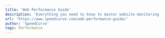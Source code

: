 ```yaml
---
title: 'Web Performance Guide'
description: 'Everything you need to know to master website monitoring, analytics, and diagnostics.'
url: 'https://www.speedcurve.com/web-performance-guide/'
author: 'SpeedCurve'
tags: Performance
---
```

